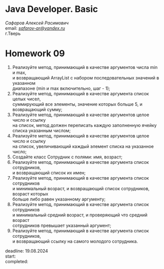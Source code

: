 # Java Developer. Basic  

_Сафаров Алексей Расимович_  
email: *safarov-ar@yandex.ru*  
г.Тверь

# Homework 09
1. Реализуйте метод, принимающий в качестве аргументов числа min и max,  
 и возвращающий ArrayList с набором последовательных значений в указанном  
 диапазоне (min и max включительно, шаг - 1);
2. Реализуйте метод, принимающий в качестве аргумента список целых чисел,  
 суммирующий все элементы, значение которых больше 5, и возвращающий сумму;
3. Реализуйте метод, принимающий в качестве аргументов целое число и ссылку  
 на список, метод должен переписать каждую заполненную ячейку списка указанным числом;
4. Реализуйте метод, принимающий в качестве аргументов целое число и ссылку  
 на список, увеличивающий каждый элемент списка на указанное число;
5. Создайте класс Сотрудник с полями: имя, возраст;
6. Реализуйте метод, принимающий в качестве аргумента список сотрудников,  
 и возвращающий список их имен;
7. Реализуйте метод, принимающий в качестве аргумента список сотрудников  
 и минимальный возраст, и возвращающий список сотрудников, возраст которых  
 больше либо равен указанному аргументу;
8. Реализуйте метод, принимающий в качестве аргумента список сотрудников  
 и минимальный средний возраст, и проверяющий что средний возраст  
 сотрудников превышает указанный аргумент;
9. Реализуйте метод, принимающий в качестве аргумента список сотрудников,  
 и возвращающий ссылку на самого молодого сотрудника.

deadline: 19.08.2024  
start:    
completed:  
